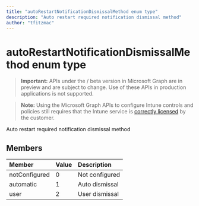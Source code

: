```yaml
---
title: "autoRestartNotificationDismissalMethod enum type"
description: "Auto restart required notification dismissal method"author: "tfitzmac"
---
```


# autoRestartNotificationDismissalMethod enum type

> **Important:** APIs under the / beta version in Microsoft Graph are in preview and are subject to change. Use of these APIs in production applications is not supported.

> **Note:** Using the Microsoft Graph APIs to configure Intune controls and policies still requires that the Intune service is [correctly licensed](https://go.microsoft.com/fwlink/?linkid=839381) by the customer.

Auto restart required notification dismissal method
## Members
|Member|Value|Description|
|:---|:---|:---|
|notConfigured|0|Not configured|
|automatic|1|Auto dismissal|
|user|2|User dismissal|





